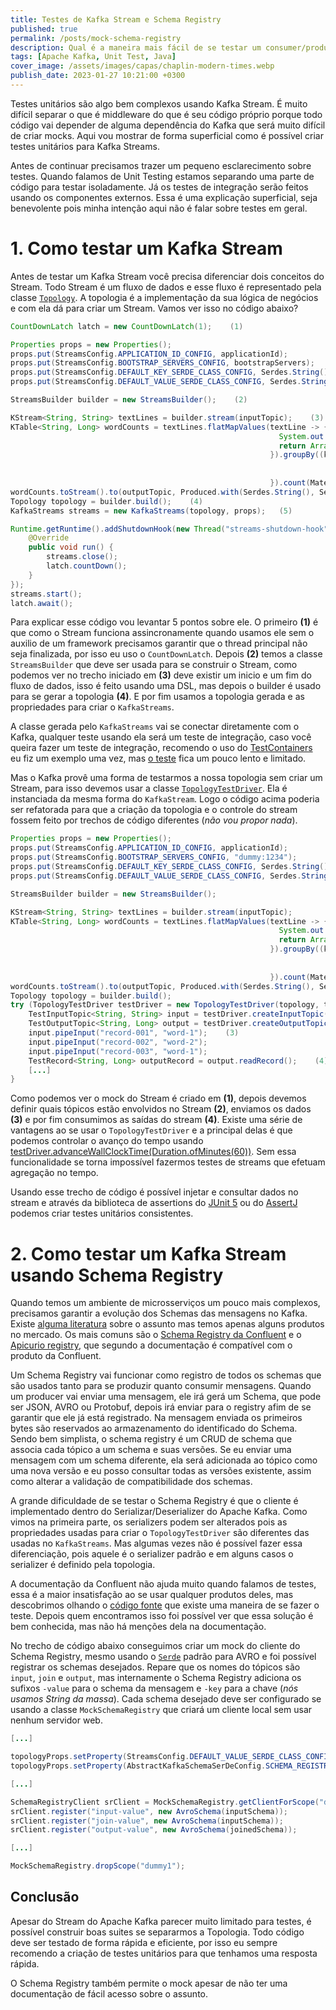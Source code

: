 ```yaml
---
title: Testes de Kafka Stream e Schema Registry
published: true
permalink: /posts/mock-schema-registry
description: Qual é a maneira mais fácil de se testar um consumer/producer/stream Kafka usando Schema Registry?
tags: [Apache Kafka, Unit Test, Java]
cover_image: /assets/images/capas/chaplin-modern-times.webp
publish_date: 2023-01-27 10:21:00 +0300
---
```


Testes unitários são algo bem complexos usando Kafka Stream. É muito difícil separar o que é middleware do que é seu código próprio porque todo código vai depender de alguma dependência do Kafka que será muito difícil de criar mocks. Aqui vou mostrar de forma superficial como é possível criar testes unitários para Kafka Streams.

Antes de continuar precisamos trazer um pequeno esclarecimento sobre testes. Quando falamos de Unit Testing estamos separando uma parte de código para testar isoladamente. Já os testes de integração serão feitos usando os componentes externos. Essa é uma explicação superficial, seja benevolente pois minha intenção aqui não é falar sobre testes em geral.

# 1. Como testar um Kafka Stream

Antes de testar um Kafka Stream você precisa diferenciar dois conceitos do Stream. Todo Stream é um fluxo de dados e esse fluxo é representado pela classe [`Topology`](https://kafka.apache.org/34/javadoc/org/apache/kafka/streams/Topology.html). A topologia é a implementação da sua lógica de negócios e com ela dá para criar um Stream. Vamos ver isso no código abaixo?

```java
CountDownLatch latch = new CountDownLatch(1);    (1)

Properties props = new Properties();
props.put(StreamsConfig.APPLICATION_ID_CONFIG, applicationId);
props.put(StreamsConfig.BOOTSTRAP_SERVERS_CONFIG, bootstrapServers);
props.put(StreamsConfig.DEFAULT_KEY_SERDE_CLASS_CONFIG, Serdes.String().getClass());
props.put(StreamsConfig.DEFAULT_VALUE_SERDE_CLASS_CONFIG, Serdes.String().getClass());

StreamsBuilder builder = new StreamsBuilder();    (2)

KStream<String, String> textLines = builder.stream(inputTopic);    (3)
KTable<String, Long> wordCounts = textLines.flatMapValues(textLine -> {
                                                            System.out.println("Flat Map: " + textLine);
                                                            return Arrays.asList(textLine.toLowerCase().split("\\W+"));
                                                          }).groupBy((key, word) -> {
                                                                        System.out.println("Grouping: key=" + key + " work=" + word);
                                                                        return word;
                                                          }).count(Materialized.<String, Long, KeyValueStore<Bytes, byte[]>>as("counts-store"));
wordCounts.toStream().to(outputTopic, Produced.with(Serdes.String(), Serdes.Long()));
Topology topology = builder.build();    (4)
KafkaStreams streams = new KafkaStreams(topology, props);   (5)

Runtime.getRuntime().addShutdownHook(new Thread("streams-shutdown-hook") {
    @Override
    public void run() {
        streams.close();
        latch.countDown();
    }
});
streams.start();
latch.await();
```

Para explicar esse código vou levantar 5 pontos sobre ele. O primeiro **(1)** é que como o Stream funciona assincronamente quando usamos ele sem o auxilio de um framework precisamos garantir que o thread principal não seja finalizada, por isso eu uso o `CountDownLatch`. Depois **(2)** temos a classe `StreamsBuilder` que deve ser usada para se construir o Stream, como podemos ver no trecho iniciado em **(3)** deve existir um inicio e um fim do fluxo de dados, isso é feito usando uma DSL, mas depois o builder é usado para se gerar a topologia **(4)**. E por fim usamos a topologia gerada e as propriedades para criar o `KafkaStreams`.

A classe gerada pelo `KafkaStreams` vai se conectar diretamente com o Kafka, qualquer teste usando ela será um teste de integração, caso você queira fazer um teste de integração, recomendo o uso do [TestContainers](https://www.testcontainers.org/modules/kafka/) eu fiz um exemplo uma vez, mas [o teste](https://github.com/vepo/kafka-stream-with-testcontainers/blob/main/src/test/java/io/vepo/kafka/stream/delay/KafkaStreamTest.java) fica um pouco lento e limitado.

Mas o Kafka provê uma forma de testarmos a nossa topologia sem criar um Stream, para isso devemos usar a classe [`TopologyTestDriver`](https://kafka.apache.org/34/javadoc/org/apache/kafka/streams/TopologyTestDriver.html). Ela é instanciada da mesma forma do `KafkaStream`. Logo o código acima poderia ser refatorada para que a criação da topologia e o controle do stream fossem feito por trechos de código diferentes (_não vou propor nada_).

```java
Properties props = new Properties();
props.put(StreamsConfig.APPLICATION_ID_CONFIG, applicationId);
props.put(StreamsConfig.BOOTSTRAP_SERVERS_CONFIG, "dummy:1234");
props.put(StreamsConfig.DEFAULT_KEY_SERDE_CLASS_CONFIG, Serdes.String().getClass());
props.put(StreamsConfig.DEFAULT_VALUE_SERDE_CLASS_CONFIG, Serdes.String().getClass());

StreamsBuilder builder = new StreamsBuilder();

KStream<String, String> textLines = builder.stream(inputTopic);
KTable<String, Long> wordCounts = textLines.flatMapValues(textLine -> {
                                                            System.out.println("Flat Map: " + textLine);
                                                            return Arrays.asList(textLine.toLowerCase().split("\\W+"));
                                                          }).groupBy((key, word) -> {
                                                                        System.out.println("Grouping: key=" + key + " work=" + word);
                                                                        return word;
                                                          }).count(Materialized.<String, Long, KeyValueStore<Bytes, byte[]>>as("counts-store"));
wordCounts.toStream().to(outputTopic, Produced.with(Serdes.String(), Serdes.Long()));
Topology topology = builder.build();
try (TopologyTestDriver testDriver = new TopologyTestDriver(topology, topologyProps)) {    (1)
    TestInputTopic<String, String> input = testDriver.createInputTopic(inputTopic, Serdes.String().serializer(), Serdes.String().serializer());    (2)
    TestOutputTopic<String, Long> output = testDriver.createOutputTopic(outputTopic, Serdes.String().deserializer(), Serdes.Long().deserializer());
    input.pipeInput("record-001", "word-1");    (3)
    input.pipeInput("record-002", "word-2");
    input.pipeInput("record-003", "word-1");
    TestRecord<String, Long> outputRecord = output.readRecord();    (4)
    [...]
}
```

Como podemos ver o mock do Stream é criado em **(1)**, depois devemos definir quais tópicos estão envolvidos no Stream **(2)**, enviamos os dados **(3)** e por fim consumimos as saídas do stream **(4)**. Existe uma série de vantagens ao se usar o `TopologyTestDriver` e a principal delas é que podemos controlar o avanço do tempo usando [testDriver.advanceWallClockTime(Duration.ofMinutes(60))](https://kafka.apache.org/34/javadoc/org/apache/kafka/streams/TopologyTestDriver.html#advanceWallClockTime(java.time.Duration)). Sem essa funcionalidade se torna impossível fazermos testes de streams que efetuam agregação no tempo.

Usando esse trecho de código é possível injetar e consultar dados no stream e através da biblioteca de assertions do [JUnit 5](https://junit.org/junit5/docs/5.8.2/api/org.junit.jupiter.api/org/junit/jupiter/api/Assertions.html) ou do [AssertJ](https://www.javadoc.io/doc/org.assertj/assertj-core/latest/org/assertj/core/api/Assertions.html) podemos criar testes unitários consistentes.

# 2. Como testar um Kafka Stream usando Schema Registry

Quando temos um ambiente de microsserviços um pouco mais complexos, precisamos garantir a evolução dos Schemas das mensagens no Kafka. Existe [alguma literatura](https://www.sciencedirect.com/science/article/pii/S0164121221000674#b26) sobre o assunto mas temos apenas alguns produtos no mercado. Os mais comuns são o [Schema Registry da Confluent](https://docs.confluent.io/platform/current/schema-registry/index.html) e o [Apicurio registry](https://www.apicur.io/registry/), que segundo a documentação é compatível com o produto da Confluent.

Um Schema Registry vai funcionar como registro de todos os schemas que são usados tanto para se produzir quanto consumir mensagens. Quando um producer vai enviar uma mensagem, ele irá gerá um Schema, que pode ser JSON, AVRO ou Protobuf, depois irá enviar para o registry afim de se garantir que ele já está registrado. Na mensagem enviada os primeiros bytes são reservados ao armazenamento do identificado do Schema. Sendo bem simplista, o schema registry é um CRUD de schema que associa cada tópico a um schema e suas versões. Se eu enviar uma mensagem com um schema diferente, ela será adicionada ao tópico como uma nova versão e eu posso consultar todas as versões existente, assim como alterar a validação de compatibilidade dos schemas.

A grande dificuldade de se testar o Schema Registry é que o cliente é implementado dentro do Serializar/Deserializer do Apache Kafka. Como vimos na primeira parte, os serializers podem ser alterados pois as propriedades usadas para criar o `TopologyTestDriver` são diferentes das usadas no `KafkaStreams`. Mas algumas vezes não é possível fazer essa diferenciação, pois aquele é o serializer padrão e em alguns casos o serializer é definido pela topologia.

A documentação da Confluent não ajuda muito quando falamos de testes, essa é a maior insatisfação ao se usar qualquer produtos deles, mas descobrimos olhando o [código fonte](https://github.com/confluentinc/schema-registry/blob/master/avro-serializer/src/main/java/io/confluent/kafka/serializers/AbstractKafkaAvroSerDeConfig.java#L41) que existe uma maneira de se fazer o teste. Depois quem encontramos isso foi possível ver que essa solução é bem conhecida, mas não há menções dela na documentação.

No trecho de código abaixo conseguimos criar um mock do cliente do Schema Registry, mesmo usando o [`Serde`](https://kafka.apache.org/34/javadoc/org/apache/kafka/common/serialization/Serde.html) padrão para AVRO e foi possível registrar os schemas desejados. Repare que os nomes do tópicos são `input`, `join` e `output`, mas internamente o Schema Registry adiciona os sufixos `-value` para o schema da mensagem e `-key` para a chave (_nós usamos String da massa_). Cada schema desejado deve ser configurado se usando a classe `MockSchemaRegistry` que criará um cliente local sem usar nenhum servidor web.

```java
[...]

topologyProps.setProperty(StreamsConfig.DEFAULT_VALUE_SERDE_CLASS_CONFIG, GenericAvroSerde.class.getName());
topologyProps.setProperty(AbstractKafkaSchemaSerDeConfig.SCHEMA_REGISTRY_URL_CONFIG, "mock://dummy1");

[...]

SchemaRegistryClient srClient = MockSchemaRegistry.getClientForScope("dummy1");
srClient.register("input-value", new AvroSchema(inputSchema));
srClient.register("join-value", new AvroSchema(inputSchema));
srClient.register("output-value", new AvroSchema(joinedSchema));

[...]

MockSchemaRegistry.dropScope("dummy1");
```

## Conclusão

Apesar do Stream do Apache Kafka parecer muito limitado para testes, é possível construir boas suites se separarmos a Topologia. Todo código deve ser testado de forma rápida e eficiente, por isso eu sempre recomendo a criação de testes unitários para que tenhamos uma resposta rápida.

O Schema Registry também permite o mock apesar de não ter uma documentação de fácil acesso sobre o assunto.
